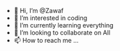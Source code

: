 - 👋 Hi, I’m @Zawaf
- 👀 I’m interested in coding
- 🌱 I’m currently learning everything
- 💞️ I’m looking to collaborate on All
- 📫 How to reach me ...

<!---
Zawaf is a ✨ special ✨ repository because its `README.md` (this file) appears on your GitHub profile.
You can click the Preview link to take a look at your changes.
--->
